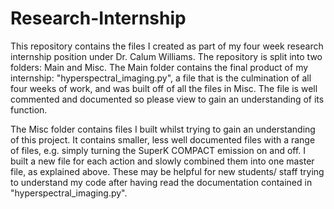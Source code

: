 # Research-Internship

This repository contains the files I created as part of my four week research internship position under Dr. Calum Williams. The repository is split into two folders: Main and Misc. The Main folder contains the final product of my internship: "hyperspectral_imaging.py", a file that is the culmination of all four weeks of work, and was built off of all the files in Misc. The file is well commented and documented so please view to gain an understanding of its function.

The Misc folder contains files I built whilst trying to gain an understanding of this project. It contains smaller, less well documented files with a range of files, e.g. simply turning the SuperK COMPACT emission on and off. I built a new file for each action and slowly combined them into one master file, as explained above. These may be helpful for new students/ staff trying to understand my code after having read the documentation contained in "hyperspectral_imaging.py".
